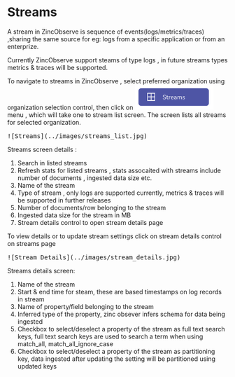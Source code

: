 # Streams

A stream in ZincObserve is sequence of events(logs/metrics/traces) ,sharing the same source for eg: logs from a specific application or from an enterprize.

Currently ZincObserve support steams of type logs , in future streams types metrics & traces will be supported.

To navigate to streams in ZincObserve , select preferred organization using organization selection control, then click on ![Streams](../images/streams_menu.jpg) menu , which will take one to stream list screen. The screen lists all streams for selected organization.  

<kbd>
![Streams](../images/streams_list.jpg)
</kbd>

Streams screen details :

1. Search in listed streams
1. Refresh stats for listed streams , stats assocaited with streams include number of documents , ingested data size etc.
1. Name of the stream
1. Type of stream , only logs are supported currently, metrics & traces will be supported in further releases
1. Number of documents/row belonging to the stream
1. Ingested data size for the stream in MB
1. Stream details control to open stream details page


To view details or to update stream settings click on stream details control on streams page

<kbd> 
![Stream Details](../images/stream_details.jpg)
</kbd>

Streams details screen:

1. Name of the stream
1. Start & end time for steam, these are based timestamps on log records in stream
1. Name of property/field belonging to the stream
1. Inferred type of the property, zinc obsever infers schema for data being ingested
1. Checkbox to select/deselect a property of the stream as full text search keys, full text search keys are used to search a term when using match_all, match_all_ignore_case
1. Checkbox to select/deselect a property of the stream as partitioning key, data ingested after updating the setting will be partitioned using updated keys
